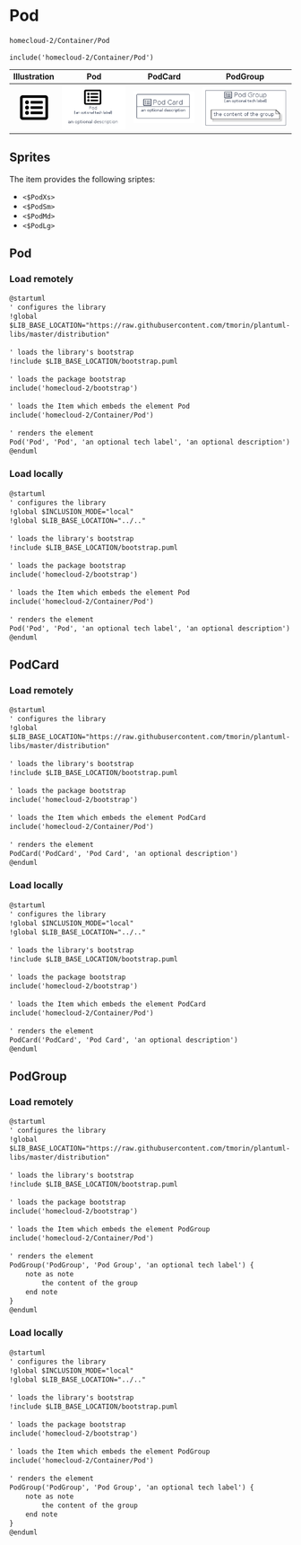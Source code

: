 # Pod


```text
homecloud-2/Container/Pod
```

```text
include('homecloud-2/Container/Pod')
```



| Illustration | Pod | PodCard | PodGroup |
| :---: | :---: | :---: | :---: |
| ![illustration for Illustration](../../homecloud-2/Container/Pod.png) | ![illustration for Pod](../../homecloud-2/Container/Pod.Local.png) | ![illustration for PodCard](../../homecloud-2/Container/PodCard.Local.png) | ![illustration for PodGroup](../../homecloud-2/Container/PodGroup.Local.png) |



## Sprites
The item provides the following sriptes:

- `<$PodXs>`
- `<$PodSm>`
- `<$PodMd>`
- `<$PodLg>`





## Pod

### Load remotely
```plantuml
@startuml
' configures the library
!global $LIB_BASE_LOCATION="https://raw.githubusercontent.com/tmorin/plantuml-libs/master/distribution"

' loads the library's bootstrap
!include $LIB_BASE_LOCATION/bootstrap.puml

' loads the package bootstrap
include('homecloud-2/bootstrap')

' loads the Item which embeds the element Pod
include('homecloud-2/Container/Pod')

' renders the element
Pod('Pod', 'Pod', 'an optional tech label', 'an optional description')
@enduml
```

### Load locally
```plantuml
@startuml
' configures the library
!global $INCLUSION_MODE="local"
!global $LIB_BASE_LOCATION="../.."

' loads the library's bootstrap
!include $LIB_BASE_LOCATION/bootstrap.puml

' loads the package bootstrap
include('homecloud-2/bootstrap')

' loads the Item which embeds the element Pod
include('homecloud-2/Container/Pod')

' renders the element
Pod('Pod', 'Pod', 'an optional tech label', 'an optional description')
@enduml
```

## PodCard

### Load remotely
```plantuml
@startuml
' configures the library
!global $LIB_BASE_LOCATION="https://raw.githubusercontent.com/tmorin/plantuml-libs/master/distribution"

' loads the library's bootstrap
!include $LIB_BASE_LOCATION/bootstrap.puml

' loads the package bootstrap
include('homecloud-2/bootstrap')

' loads the Item which embeds the element PodCard
include('homecloud-2/Container/Pod')

' renders the element
PodCard('PodCard', 'Pod Card', 'an optional description')
@enduml
```

### Load locally
```plantuml
@startuml
' configures the library
!global $INCLUSION_MODE="local"
!global $LIB_BASE_LOCATION="../.."

' loads the library's bootstrap
!include $LIB_BASE_LOCATION/bootstrap.puml

' loads the package bootstrap
include('homecloud-2/bootstrap')

' loads the Item which embeds the element PodCard
include('homecloud-2/Container/Pod')

' renders the element
PodCard('PodCard', 'Pod Card', 'an optional description')
@enduml
```

## PodGroup

### Load remotely
```plantuml
@startuml
' configures the library
!global $LIB_BASE_LOCATION="https://raw.githubusercontent.com/tmorin/plantuml-libs/master/distribution"

' loads the library's bootstrap
!include $LIB_BASE_LOCATION/bootstrap.puml

' loads the package bootstrap
include('homecloud-2/bootstrap')

' loads the Item which embeds the element PodGroup
include('homecloud-2/Container/Pod')

' renders the element
PodGroup('PodGroup', 'Pod Group', 'an optional tech label') {
    note as note
        the content of the group
    end note
}
@enduml
```

### Load locally
```plantuml
@startuml
' configures the library
!global $INCLUSION_MODE="local"
!global $LIB_BASE_LOCATION="../.."

' loads the library's bootstrap
!include $LIB_BASE_LOCATION/bootstrap.puml

' loads the package bootstrap
include('homecloud-2/bootstrap')

' loads the Item which embeds the element PodGroup
include('homecloud-2/Container/Pod')

' renders the element
PodGroup('PodGroup', 'Pod Group', 'an optional tech label') {
    note as note
        the content of the group
    end note
}
@enduml
```

